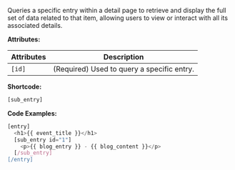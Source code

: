 Queries a specific entry within a detail page to retrieve and display the full set of data related to that item, allowing users to view or interact with all its associated details.

**Attributes:**

**Attributes** | **Description** 
:--- | ---
```[id]``` | (Required) Used to query a specific entry.

**Shortcode:**
 
```js
[sub_entry]
``` 

**Code Examples:**

```js
[entry]
  <h1>{{ event_title }}</h1>
  [sub_entry id="1"]
    <p>{{ blog_entry }} - {{ blog_content }}</p>
  [/sub_entry]
[/entry]
```
<!-- {{{blog_content}}} -->
